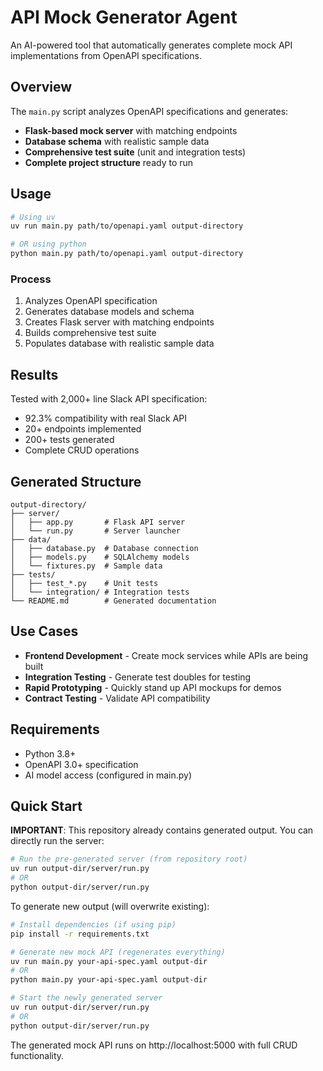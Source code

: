 # API Mock Generator Agent

An AI-powered tool that automatically generates complete mock API implementations from OpenAPI specifications.

## Overview

The `main.py` script analyzes OpenAPI specifications and generates:

- **Flask-based mock server** with matching endpoints
- **Database schema** with realistic sample data
- **Comprehensive test suite** (unit and integration tests)
- **Complete project structure** ready to run

## Usage

```bash
# Using uv
uv run main.py path/to/openapi.yaml output-directory

# OR using python
python main.py path/to/openapi.yaml output-directory
```

### Process
1. Analyzes OpenAPI specification
2. Generates database models and schema
3. Creates Flask server with matching endpoints
4. Builds comprehensive test suite
5. Populates database with realistic sample data

## Results

Tested with 2,000+ line Slack API specification:
- 92.3% compatibility with real Slack API
- 20+ endpoints implemented
- 200+ tests generated
- Complete CRUD operations

## Generated Structure

```
output-directory/
├── server/
│   ├── app.py       # Flask API server
│   └── run.py       # Server launcher
├── data/
│   ├── database.py  # Database connection
│   ├── models.py    # SQLAlchemy models
│   └── fixtures.py  # Sample data
├── tests/
│   ├── test_*.py    # Unit tests
│   └── integration/ # Integration tests
└── README.md        # Generated documentation
```

## Use Cases

- **Frontend Development** - Create mock services while APIs are being built
- **Integration Testing** - Generate test doubles for testing
- **Rapid Prototyping** - Quickly stand up API mockups for demos
- **Contract Testing** - Validate API compatibility

## Requirements

- Python 3.8+
- OpenAPI 3.0+ specification
- AI model access (configured in main.py)

## Quick Start

**IMPORTANT**: This repository already contains generated output. You can directly run the server:

```bash
# Run the pre-generated server (from repository root)
uv run output-dir/server/run.py
# OR
python output-dir/server/run.py
```

To generate new output (will overwrite existing):

```bash
# Install dependencies (if using pip)
pip install -r requirements.txt

# Generate new mock API (regenerates everything)
uv run main.py your-api-spec.yaml output-dir
# OR
python main.py your-api-spec.yaml output-dir

# Start the newly generated server
uv run output-dir/server/run.py
# OR
python output-dir/server/run.py
```

The generated mock API runs on http://localhost:5000 with full CRUD functionality.